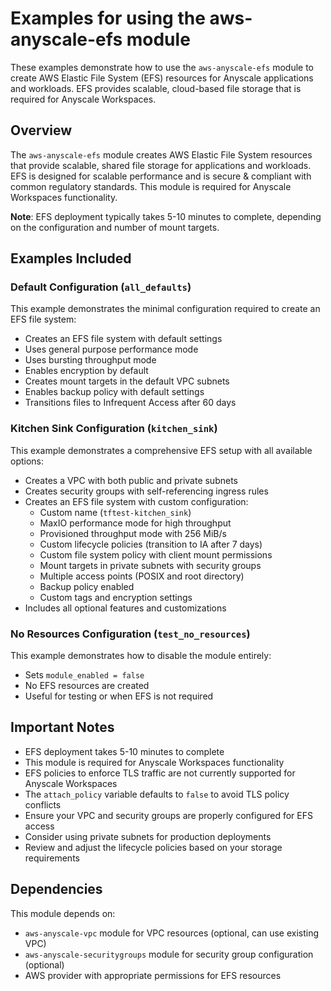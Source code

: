 # Examples for using the aws-anyscale-efs module

These examples demonstrate how to use the `aws-anyscale-efs` module to create AWS Elastic File System (EFS) resources for Anyscale applications and workloads. EFS provides scalable, cloud-based file storage that is required for Anyscale Workspaces.

## Overview

The `aws-anyscale-efs` module creates AWS Elastic File System resources that provide scalable, shared file storage for applications and workloads. EFS is designed for scalable performance and is secure & compliant with common regulatory standards. This module is required for Anyscale Workspaces functionality.

**Note**: EFS deployment typically takes 5-10 minutes to complete, depending on the configuration and number of mount targets.

## Examples Included

### Default Configuration (`all_defaults`)
This example demonstrates the minimal configuration required to create an EFS file system:
- Creates an EFS file system with default settings
- Uses general purpose performance mode
- Uses bursting throughput mode
- Enables encryption by default
- Creates mount targets in the default VPC subnets
- Enables backup policy with default settings
- Transitions files to Infrequent Access after 60 days

### Kitchen Sink Configuration (`kitchen_sink`)
This example demonstrates a comprehensive EFS setup with all available options:
- Creates a VPC with both public and private subnets
- Creates security groups with self-referencing ingress rules
- Creates an EFS file system with custom configuration:
  - Custom name (`tftest-kitchen_sink`)
  - MaxIO performance mode for high throughput
  - Provisioned throughput mode with 256 MiB/s
  - Custom lifecycle policies (transition to IA after 7 days)
  - Custom file system policy with client mount permissions
  - Mount targets in private subnets with security groups
  - Multiple access points (POSIX and root directory)
  - Backup policy enabled
  - Custom tags and encryption settings
- Includes all optional features and customizations

### No Resources Configuration (`test_no_resources`)
This example demonstrates how to disable the module entirely:
- Sets `module_enabled = false`
- No EFS resources are created
- Useful for testing or when EFS is not required

## Important Notes

- EFS deployment takes 5-10 minutes to complete
- This module is required for Anyscale Workspaces functionality
- EFS policies to enforce TLS traffic are not currently supported for Anyscale Workspaces
- The `attach_policy` variable defaults to `false` to avoid TLS policy conflicts
- Ensure your VPC and security groups are properly configured for EFS access
- Consider using private subnets for production deployments
- Review and adjust the lifecycle policies based on your storage requirements

## Dependencies

This module depends on:
- `aws-anyscale-vpc` module for VPC resources (optional, can use existing VPC)
- `aws-anyscale-securitygroups` module for security group configuration (optional)
- AWS provider with appropriate permissions for EFS resources
